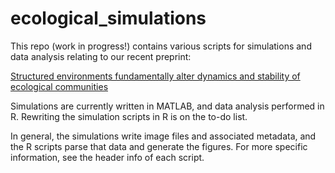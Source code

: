 # ecological_simulations

This repo (work in progress!) contains various scripts for simulations and data analysis relating to our recent preprint:

[Structured environments fundamentally alter dynamics and stability of ecological communities](https://www.biorxiv.org/content/early/2018/07/10/366559)

Simulations are currently written in MATLAB, and data analysis performed in R.  Rewriting the simulation scripts in R is on the to-do list.

In general, the simulations write image files and associated metadata, and the R scripts parse that data and generate the figures.  For more specific information, see the header info of each script.
